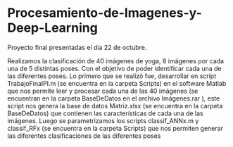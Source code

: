 # Procesamiento-de-Imagenes-y-Deep-Learning

Proyecto final presentadas el día 22 de octubre.

Realizamos la clasificación de 40 imágenes de yoga, 8 imágenes por cada una de 5 distintas poses. Con el objetivo de poder identificar cada una de las diferentes poses.
Lo primero que se realizó fue, desarrollar en script TrabajoFinalPI.m (se encuentra en la carpeta Scripts) en el software Matlab que nos permite leer y procesar cada una de las 40 imágenes (se encuentran en la carpeta BaseDeDatos en el archivo Imágenes.rar ), este script nos genera la base de datos Matriz.xlsx (se encuentra en la carpeta BaseDeDatos) que contienen las características de cada una de las imágenes. 
Luego se parametrizamos los scripts classif_ANNx.m y classif_RFx (se encuentra en la carpeta Scripts) que nos permiten generar las diferentes clasificaciones de las diferentes poses  
